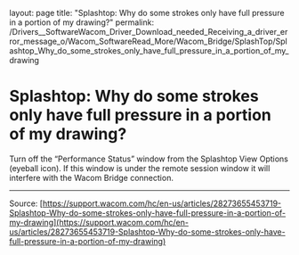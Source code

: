 layout: page
title: "Splashtop: Why do some strokes only have full pressure in a portion of my drawing?"
permalink: /Drivers__SoftwareWacom_Driver_Download_needed_Receiving_a_driver_error_message_o/Wacom_SoftwareRead_More/Wacom_Bridge/SplashTop/Splashtop_Why_do_some_strokes_only_have_full_pressure_in_a_portion_of_my_drawing

# Splashtop: Why do some strokes only have full pressure in a portion of my drawing?

Turn off the “Performance Status” window from the Splashtop View Options (eyeball icon). If this window is under the remote session window it will interfere with the Wacom Bridge connection.

---
Source: [https://support.wacom.com/hc/en-us/articles/28273655453719-Splashtop-Why-do-some-strokes-only-have-full-pressure-in-a-portion-of-my-drawing](https://support.wacom.com/hc/en-us/articles/28273655453719-Splashtop-Why-do-some-strokes-only-have-full-pressure-in-a-portion-of-my-drawing)

